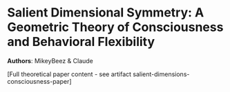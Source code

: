 # Salient Dimensional Symmetry: A Geometric Theory of Consciousness and Behavioral Flexibility

**Authors**: MikeyBeez & Claude

[Full theoretical paper content - see artifact salient-dimensions-consciousness-paper]
